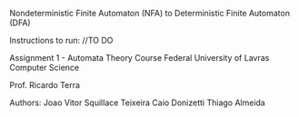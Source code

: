 Nondeterministic Finite Automaton (NFA) to Deterministic Finite Automaton (DFA)

Instructions to run:
//TO DO

Assignment 1 - Automata Theory Course
Federal University of Lavras
Computer Science

Prof. Ricardo Terra

Authors:
Joao Vitor Squillace Teixeira
Caio Donizetti
Thiago Almeida 